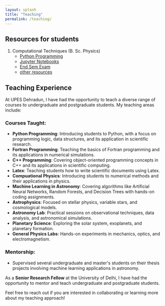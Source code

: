 ```yaml
---
layout: splash
title: "Teaching"
permalink: /teaching/
---
```


## Resources for students
1. Computational Techniques (B. Sc. Physics)
    - [Python Programming](_resources/Computational_Techniques/python_notes.pdf)
    - [Jupyter Notebooks](_resources/Computational_Techniques/python_notes.ipynb)
    - [End Sem Exam](_resources/Computational_Techniques/end_term_project_instructions.pdf)
    - [other resources](_resources/Computational_Techniques/)


## Teaching Experience

At UPES Dehradun, I have had the opportunity to teach a diverse range of courses to undergraduate and postgraduate students. My teaching areas include:

### Courses Taught:
- **Python Programming**: Introducing students to Python, with a focus on programming logic, data structures, and its application in scientific research.
- **Fortran Programming**: Teaching the basics of Fortran programming and its applications in numerical simulations.
- **C++ Programming**: Covering object-oriented programming concepts in C++ and its applications in scientific computing.
- **Latex**: Teaching students how to write scientific documents using Latex.
- **Compuational Physics**: Introducing students to numerical methods and their applications in physics.
- **Machine Learning in Astronomy**: Covering algorithms like Artificial Neural Networks, Random Forests, and Decision Trees with hands-on coding assignments.
- **Astrophysics**: Focused on stellar physics, variable stars, and cosmological models.
- **Astronomy Lab**: Practical sessions on observational techniques, data analysis, and astronomical simulations.
- **Planetary Science**: Exploring the solar system, exoplanets, and planetary formation.
- **General Physics Labs**: Hands-on experiments in mechanics, optics, and electromagnetism.

### Mentorship:
- Supervised several undergraduate and master's students on their thesis projects involving machine learning applications in astronomy.


As a **Senior Research Fellow** at the University of Delhi, I have had the opportunity to mentor and teach undergraduate and postgraduate students.

Feel free to reach out if you are interested in collaborating or learning more about my teaching approach!
